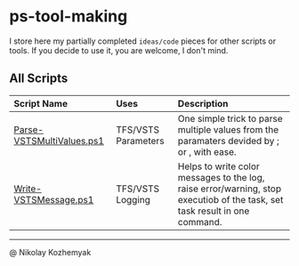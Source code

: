 # ps-tool-making

I store here my partially completed `ideas/code` pieces for other scripts or tools.
If you decide to use it, you are welcome, I don't mind.

## All Scripts

| Script Name | Uses | Description |
| :---------------------------- | :------------- | :---------------- |
| [Parse-VSTSMultiValues.ps1](vsts-deal-with-multivalues\Parse-VSTSMultiValues.ps1)     | TFS/VSTS Parameters | One simple trick to parse multiple values from the paramaters devided by ; or , with ease. |
| [Write-VSTSMessage.ps1](vsts-write-message\Write-VSTSMessage.ps1)                     | TFS/VSTS Logging | Helps to write color messages to the log, raise error/warning, stop executiob of the task, set task result in one command. |

----------
@ Nikolay Kozhemyak